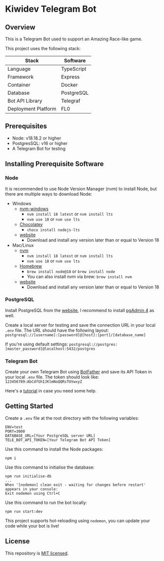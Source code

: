 # Kiwidev Telegram Bot

## Overview

This is a Telegram Bot used to support an Amazing Race-like game.

This project uses the following stack:

| Stack | Software |
| ---- | ---- |
| Language | TypeScript |
| Framework | Express |
| Container | Docker |
| Database | PostgreSQL |
| Bot API Library | Telegraf |
| Deployment Platform | FL0 |

## Prerequisites

- Node: v18.18.2 or higher
- PostgresSQL: v16 or higher
- A Telegram Bot for testing

## Installing Prerequisite Software

### Node

It is recommended to use Node Version Manager (nvm) to install Node, but there are multiple ways to download Node:

- Windows
  - [nvm-windows](https://github.com/coreybutler/nvm-windows)
    - `nvm install 18 latest` or `nvm install lts`
    - `nvm use 18` or `nvm use lts`
  - [Chocolatey](https://chocolatey.org/)
    - `choco install nodejs-lts`
  - [website](https://nodejs.org/en)
    - Download and install any version later than or equal to Version 18
- Mac/Linux
  - [nvm](https://github.com/nvm-sh/nvm)
    - `nvm install 18 latest` or `nvm install lts`
    - `nvm use 18` or `nvm use lts`
  - [Homebrew](https://docs.brew.sh/Installation)
    - `brew install node@18` or `brew install node`
    - You can also install nvm via brew: `brew install nvm`
  - [website](https://nodejs.org/en)
    - Download and install any version later than or equal to Version 18

### PostgreSQL

Install PostgreSQL from the [website](https://www.postgresql.org/download/), I recommend to install [pgAdmin 4](https://www.pgadmin.org/download/) as well.

Create a local server for testing and save the connection URL in your local `.env` file. The URL should have the following layout: `postgresql://[username]:[password]@[host]:[port]/[database_name]`

If you're using default settings: `postgresql://postgres:[master_password]@localhost:5432/postgres`

### Telegram Bot

Create your own Telegram Bot using [BotFather](https://t.me/botfather) and save its API Token in your local `.env` file. The token should look like: `123456789:AbCdfGhIJKlmNoQQRsTUVwxyZ`

Here's a [tutorial](https://core.telegram.org/bots/features#botfather) in case you need some help.

## Getting Started

Create a `.env` file at the root directory with the following variables:

``` dotenv
ENV=test
PORT=3000
DATABASE_URL=[Your PostgreSQL server URL]
TELE_BOT_API_TOKEN=[Your Telegram Bot API Token]
```

Use this command to install the Node packages:

``` node
npm i
```

Use this command to initialise the database:

``` node
npm run initialise-db
...
When '[nodemon] clean exit - waiting for changes before restart' appears in your console:
Exit nodemon using Ctrl+C
```

Use this command to run the bot locally:

``` node
npm run start:dev
```

This project supports hot-reloading using `nodemon`, you can update your code while your bot is live!

## License

This repository is [MIT licensed](LICENSE).
